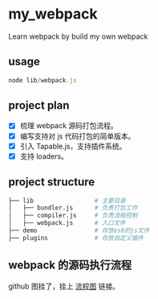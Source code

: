 # my_webpack

Learn webpack by build my own webpack

## usage

```javascript
node lib/webpack.js
```

## project plan

- [x] 梳理 webpack 源码打包流程。
- [x] 编写支持对 js 代码打包的简单版本。
- [x] 引入 Tapable.js，支持插件系统。
- [x] 支持 loaders。

## project structure

```bash
├── lib                 # 主要目录
│   ├── bundler.js      # 负责打包工作
│   ├── compiler.js     # 负责流程控制
│   ├── webpack.js      # 入口文件
├── demo                # 存放es6的js文件
├── plugins             # 存放自定义插件
```

## webpack 的源码执行流程

github 图挂了，挂上 [流程图](https://www.processon.com/view/link/5e254eeae4b00fbcc45d5ea8) 链接。
